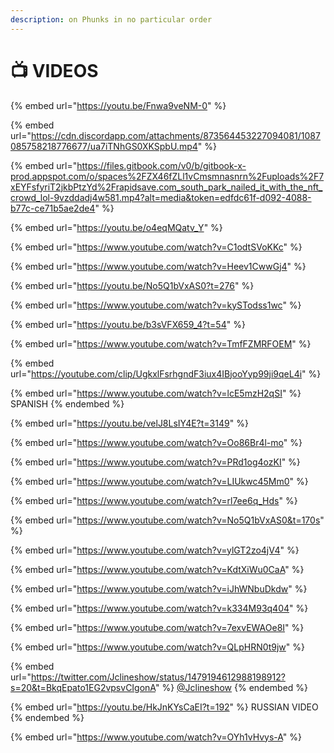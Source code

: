 ```yaml
---
description: on Phunks in no particular order
---
```


# 📺 VIDEOS

{% embed url="https://youtu.be/Fnwa9veNM-0" %}

{% embed url="https://cdn.discordapp.com/attachments/873564453227094081/1087085758218776677/ua7iTNhGS0XKSpbU.mp4" %}

{% embed url="https://files.gitbook.com/v0/b/gitbook-x-prod.appspot.com/o/spaces%2FZX46fZLl1vCmsmnasnrn%2Fuploads%2F7xEYFsfyriT2jkbPtzYd%2Frapidsave.com_south_park_nailed_it_with_the_nft_crowd_lol-9vzddadj4w581.mp4?alt=media&token=edfdc61f-d092-4088-b77c-ce71b5ae2de4" %}

{% embed url="https://youtu.be/o4eqMQatv_Y" %}

{% embed url="https://www.youtube.com/watch?v=C1odtSVoKKc" %}

{% embed url="https://www.youtube.com/watch?v=Heev1CwwGj4" %}

{% embed url="https://youtu.be/No5Q1bVxAS0?t=276" %}

{% embed url="https://www.youtube.com/watch?v=kySTodss1wc" %}

{% embed url="https://youtu.be/b3sVFX659_4?t=54" %}

{% embed url="https://www.youtube.com/watch?v=TmfFZMRFOEM" %}

{% embed url="https://youtube.com/clip/UgkxlFsrhgndF3iux4IBjooYyp99ji9qeL4i" %}

{% embed url="https://www.youtube.com/watch?v=lcE5mzH2qSI" %}
SPANISH
{% endembed %}

{% embed url="https://youtu.be/velJ8LsIY4E?t=3149" %}

{% embed url="https://www.youtube.com/watch?v=Oo86Br4l-mo" %}

{% embed url="https://www.youtube.com/watch?v=PRd1og4ozKI" %}

{% embed url="https://www.youtube.com/watch?v=LIUkwc45Mm0" %}

{% embed url="https://www.youtube.com/watch?v=rl7ee6q_Hds" %}

{% embed url="https://www.youtube.com/watch?v=No5Q1bVxAS0&t=170s" %}

{% embed url="https://www.youtube.com/watch?v=ylGT2zo4jV4" %}

{% embed url="https://www.youtube.com/watch?v=KdtXiWu0CaA" %}

{% embed url="https://www.youtube.com/watch?v=iJhWNbuDkdw" %}

{% embed url="https://www.youtube.com/watch?v=k334M93q404" %}

{% embed url="https://www.youtube.com/watch?v=7exvEWAOe8I" %}

{% embed url="https://www.youtube.com/watch?v=QLpHRN0t9jw" %}

{% embed url="https://twitter.com/Jclineshow/status/1479194612988198912?s=20&t=BkqEpato1EG2vpsvCIgonA" %}
[@Jclineshow](https://twitter.com/Jclineshow)
{% endembed %}

{% embed url="https://youtu.be/HkJnKYsCaEI?t=192" %}
RUSSIAN VIDEO
{% endembed %}

{% embed url="https://www.youtube.com/watch?v=OYh1vHvys-A" %}
